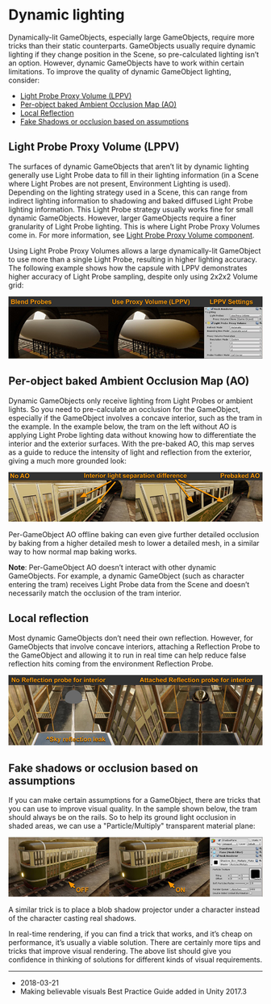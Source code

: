 # Dynamic lighting

Dynamically-lit GameObjects, especially large GameObjects, require more tricks than their static counterparts. GameObjects usually require dynamic lighting if they change position in the Scene, so pre-calculated lighting isn’t an option. However, dynamic GameObjects have to work within certain limitations. To improve the quality of dynamic GameObject lighting, consider:

* [Light Probe Proxy Volume (LPPV)](#lppv)
* [Per-object baked Ambient Occlusion Map (AO)](#aoMap)
* [Local Reflection](#reflection)
* [Fake Shadows or occlusion based on assumptions](#assumptions)

<a name="lppv"></a>
## Light Probe Proxy Volume (LPPV)

The surfaces of dynamic GameObjects that aren’t lit by dynamic lighting generally use Light Probe data to fill in their lighting information (in a Scene where Light Probes are not present, Environment Lighting is used). Depending on the lighting strategy used in a Scene, this can range from indirect lighting information to shadowing and baked diffused Light Probe lighting information. This Light Probe strategy usually works fine for small dynamic GameObjects. However, larger GameObjects require a finer granularity of Light Probe lighting. This is where Light Probe Proxy Volumes come in. For more information, see [Light Probe Proxy Volume component](class-LightProbeProxyVolume).

Using Light Probe Proxy Volumes allows a large dynamically-lit GameObject to use more than a single Light Probe, resulting in higher lighting accuracy. The following example shows how the capsule with LPPV demonstrates higher accuracy of Light Probe sampling, despite only using 2x2x2 Volume grid:

![Capsule comparison showing impact of LLPV](../uploads/Main/BelievableVisualsLPPVCapsule.jpg)

<a name="aoMap"></a>
## Per-object baked Ambient Occlusion Map (AO)


Dynamic GameObjects only receive lighting from Light Probes or ambient lights. So you need to pre-calculate an occlusion for the GameObject, especially if the GameObject involves a concave interior, such as the tram in the example. In the example below, the tram on the left without AO is applying Light Probe lighting data without knowing how to differentiate the interior and the exterior surfaces. With the pre-baked AO, this map serves as a guide to reduce the intensity of light and reflection from the exterior, giving a much more grounded look:

![Tram comparison showing impact of AO](../uploads/Main/BelievableVisualsBakedAO.jpg)

Per-GameObject AO offline baking can even give further detailed occlusion by baking from a higher detailed mesh to lower a detailed mesh, in a similar way to how normal map baking works. 

**Note**: Per-GameObject AO doesn’t interact with other dynamic GameObjects. For example, a dynamic GameObject (such as character entering the tram) receives Light Probe data from the Scene and doesn’t necessarily match the occlusion of the tram interior.

<a name="reflection"></a>
## Local reflection

Most dynamic GameObjects don’t need their own reflection. However, for GameObjects that involve concave interiors, attaching a Reflection Probe to the GameObject and allowing it to run in real time can help reduce false reflection hits coming from the environment Reflection Probe.

![Exaggerated material showing reflection issues](../uploads/Main/BelievableVisualsLocalReflection.jpg)

<a name="assumptions"></a>
## Fake shadows or occlusion based on assumptions

If you can make certain assumptions for a GameObject, there are tricks that you can use to improve visual quality. In the sample shown below, the tram should always be on the rails. So to help its ground light occlusion in shaded areas, we can use a "Particle/Multiply" transparent material plane:

![Simple Plane trick using a Particle/Multiply transparent material](../uploads/Main/BelievableVisualsFakeShadows.jpg)

A similar trick is to place a blob shadow projector under a character instead of the character casting real shadows. 

In real-time rendering, if you can find a trick that works, and it’s cheap on performance, it’s usually a viable solution. There are certainly more tips and tricks that improve visual rendering. The above list should give you confidence in thinking of solutions for different kinds of visual requirements.

---

* <span class="page-edit">2018-03-21  <!-- include IncludeTextNewPageSomeEdit --></span>
* <span class="page-history">Making believable visuals Best Practice Guide added in Unity 2017.3</span>